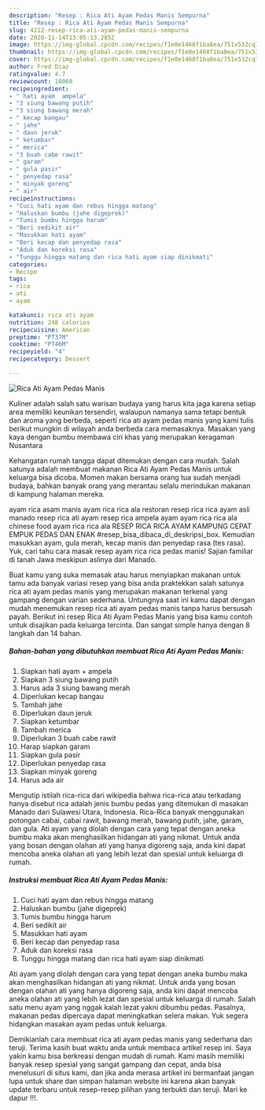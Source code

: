 ```yaml
---
description: "Resep : Rica Ati Ayam Pedas Manis Sempurna"
title: "Resep : Rica Ati Ayam Pedas Manis Sempurna"
slug: 4212-resep-rica-ati-ayam-pedas-manis-sempurna
date: 2020-11-14T13:05:13.285Z
image: https://img-global.cpcdn.com/recipes/f1e0e1468f1ba8ea/751x532cq70/rica-ati-ayam-pedas-manis-foto-resep-utama.jpg
thumbnail: https://img-global.cpcdn.com/recipes/f1e0e1468f1ba8ea/751x532cq70/rica-ati-ayam-pedas-manis-foto-resep-utama.jpg
cover: https://img-global.cpcdn.com/recipes/f1e0e1468f1ba8ea/751x532cq70/rica-ati-ayam-pedas-manis-foto-resep-utama.jpg
author: Fred Diaz
ratingvalue: 4.7
reviewcount: 18060
recipeingredient:
- " hati ayam  ampela"
- "3 siung bawang putih"
- "3 siung bawang merah"
- " kecap bangau"
- " jahe"
- " daun jeruk"
- " ketumbar"
- " merica"
- "3 buah cabe rawit"
- " garam"
- " gula pasir"
- " penyedap rasa"
- " minyak goreng"
- " air"
recipeinstructions:
- "Cuci hati ayam dan rebus hingga matang"
- "Haluskan bumbu (jahe digeprek)"
- "Tumis bumbu hingga harum"
- "Beri sedikit air"
- "Masukkan hati ayam"
- "Beri kecap dan penyedap rasa"
- "Aduk dan koreksi rasa"
- "Tunggu hingga matang dan rica hati ayam siap dinikmati"
categories:
- Recipe
tags:
- rica
- ati
- ayam

katakunci: rica ati ayam 
nutrition: 248 calories
recipecuisine: American
preptime: "PT37M"
cooktime: "PT46M"
recipeyield: "4"
recipecategory: Dessert

---
```



![Rica Ati Ayam Pedas Manis](https://img-global.cpcdn.com/recipes/f1e0e1468f1ba8ea/751x532cq70/rica-ati-ayam-pedas-manis-foto-resep-utama.jpg)

Kuliner adalah salah satu warisan budaya yang harus kita jaga karena setiap area memiliki keunikan tersendiri, walaupun namanya sama tetapi bentuk dan aroma yang berbeda, seperti rica ati ayam pedas manis yang kami tulis berikut mungkin di wilayah anda berbeda cara memasaknya. Masakan yang kaya dengan bumbu membawa ciri khas yang merupakan keragaman Nusantara

Kehangatan rumah tangga dapat ditemukan dengan cara mudah. Salah satunya adalah membuat makanan Rica Ati Ayam Pedas Manis untuk keluarga bisa dicoba. Momen makan bersama orang tua sudah menjadi budaya, bahkan banyak orang yang merantau selalu merindukan makanan di kampung halaman mereka.

ayam rica asam manis ayam rica rica ala restoran resep rica rica ayam asli manado resep rica ati ayam resep rica ampela ayam ayam rica rica ala chinese food ayam rica rica ala RESEP RICA RICA AYAM KAMPUNG CEPAT EMPUK PEDAS DAN ENAK #resep_bisa_dibaca_di_deskripsi_box. Kemudian masukkan ayam, gula merah, kecap manis dan penyedap rasa (tes rasa). Yuk, cari tahu cara masak resep ayam rica rica pedas manis! Sajian familiar di tanah Jawa meskipun aslinya dari Manado.

Buat kamu yang suka memasak atau harus menyiapkan makanan untuk tamu ada banyak variasi resep yang bisa anda praktekkan salah satunya rica ati ayam pedas manis yang merupakan makanan terkenal yang gampang dengan varian sederhana. Untungnya saat ini kamu dapat dengan mudah menemukan resep rica ati ayam pedas manis tanpa harus bersusah payah.
Berikut ini resep Rica Ati Ayam Pedas Manis yang bisa kamu contoh untuk disajikan pada keluarga tercinta. Dan sangat simple hanya dengan 8 langkah dan 14 bahan.


<!--inarticleads1-->

##### Bahan-bahan yang dibutuhkan membuat Rica Ati Ayam Pedas Manis:

1. Siapkan  hati ayam + ampela
1. Siapkan 3 siung bawang putih
1. Harus ada 3 siung bawang merah
1. Diperlukan  kecap bangau
1. Tambah  jahe
1. Diperlukan  daun jeruk
1. Siapkan  ketumbar
1. Tambah  merica
1. Diperlukan 3 buah cabe rawit
1. Harap siapkan  garam
1. Siapkan  gula pasir
1. Diperlukan  penyedap rasa
1. Siapkan  minyak goreng
1. Harus ada  air


Mengutip istilah rica-rica dari wikipedia bahwa rica-rica atau terkadang hanya disebut rica adalah jenis bumbu pedas yang ditemukan di masakan Manado dari Sulawesi Utara, Indonesia. Rica-Rica banyak menggunakan potongan cabai, cabai rawit, bawang merah, bawang putih, jahe, garam, dan gula. Ati ayam yang diolah dengan cara yang tepat dengan aneka bumbu maka akan menghasilkan hidangan ati yang nikmat. Untuk anda yang bosan dengan olahan ati yang hanya digoreng saja, anda kini dapat mencoba aneka olahan ati yang lebih lezat dan spesial untuk keluarga di rumah. 

<!--inarticleads2-->

##### Instruksi membuat  Rica Ati Ayam Pedas Manis:

1. Cuci hati ayam dan rebus hingga matang
1. Haluskan bumbu (jahe digeprek)
1. Tumis bumbu hingga harum
1. Beri sedikit air
1. Masukkan hati ayam
1. Beri kecap dan penyedap rasa
1. Aduk dan koreksi rasa
1. Tunggu hingga matang dan rica hati ayam siap dinikmati


Ati ayam yang diolah dengan cara yang tepat dengan aneka bumbu maka akan menghasilkan hidangan ati yang nikmat. Untuk anda yang bosan dengan olahan ati yang hanya digoreng saja, anda kini dapat mencoba aneka olahan ati yang lebih lezat dan spesial untuk keluarga di rumah. Salah satu menu ayam yang nggak kalah lezat yakni dibumbu pedas. Pasalnya, makanan pedas dipercaya dapat meningkatkan selera makan. Yuk segera hidangkan masakan ayam pedas untuk keluarga. 

Demikianlah cara membuat rica ati ayam pedas manis yang sederhana dan teruji. Terima kasih buat waktu anda untuk membaca artikel resep ini. Saya yakin kamu bisa berkreasi dengan mudah di rumah. Kami masih memiliki banyak resep spesial yang sangat gampang dan cepat, anda bisa menelusuri di situs kami, dan jika anda merasa artikel ini bermanfaat jangan lupa untuk share dan simpan halaman website ini karena akan banyak update terbaru untuk resep-resep pilihan yang terbukti dan teruji. Mari ke dapur !!!. 
